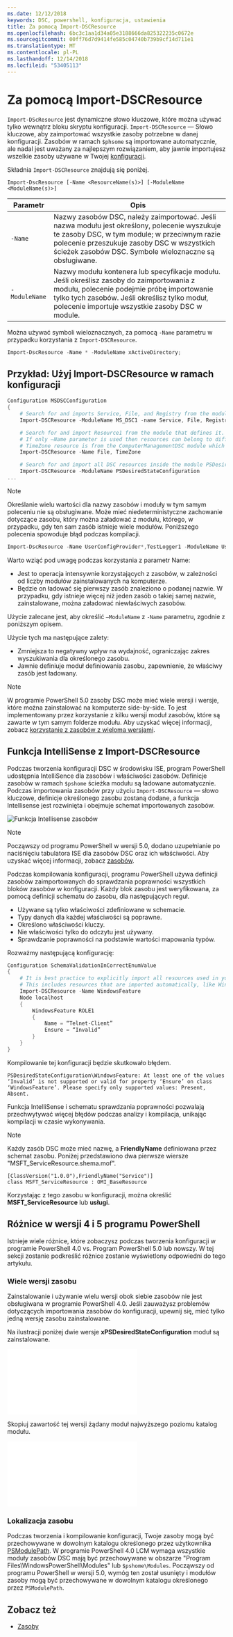 ```yaml
---
ms.date: 12/12/2018
keywords: DSC, powershell, konfiguracja, ustawienia
title: Za pomocą Import-DSCResource
ms.openlocfilehash: 6bc3c1aa1d34a05e3188666da825322235c0672e
ms.sourcegitcommit: 00ff76d7d9414fe585c04740b739b9cf14d711e1
ms.translationtype: MT
ms.contentlocale: pl-PL
ms.lasthandoff: 12/14/2018
ms.locfileid: "53405113"
---
```

# <a name="using-import-dscresource"></a>Za pomocą Import-DSCResource

`Import-DScResource` jest dynamiczne słowo kluczowe, które można używać tylko wewnątrz bloku skryptu konfiguracji. `Import-DSCResource` — Słowo kluczowe, aby zaimportować wszystkie zasoby potrzebne w danej konfiguracji. Zasobów w ramach `$phsome` są importowane automatycznie, ale nadal jest uważany za najlepszym rozwiązaniem, aby jawnie importujesz wszelkie zasoby używane w Twojej [konfiguracji](Configurations.md).

Składnia `Import-DSCResource` znajdują się poniżej.

```syntax
Import-DscResource [-Name <ResourceName(s)>] [-ModuleName <ModuleName(s)>]
```

|Parametr  |Opis  |
|---------|---------|
|`-Name`|Nazwy zasobów DSC, należy zaimportować. Jeśli nazwa modułu jest określony, polecenie wyszukuje te zasoby DSC, w tym module; w przeciwnym razie polecenie przeszukuje zasoby DSC w wszystkich ścieżek zasobów DSC. Symbole wieloznaczne są obsługiwane.|
|`-ModuleName`|Nazwy modułu kontenera lub specyfikacje modułu.  Jeśli określisz zasoby do zaimportowania z modułu, polecenie podejmie próbę importowanie tylko tych zasobów. Jeśli określisz tylko moduł, polecenie importuje wszystkie zasoby DSC w module.|

Można używać symboli wieloznacznych, za pomocą `-Name` parametru w przypadku korzystania z `Import-DSCResource`.

```powershell
Import-DscResource -Name * -ModuleName xActiveDirectory;
```

## <a name="example-use-import-dscresource-within-a-configuration"></a>Przykład: Użyj Import-DSCResource w ramach konfiguracji

```powershell
Configuration MSDSCConfiguration
{
    # Search for and imports Service, File, and Registry from the module PSDesiredStateConfiguration.
    Import-DSCResource -ModuleName MS_DSC1 -name Service, File, Registry

    # Search for and import Resource1 from the module that defines it.
    # If only –Name parameter is used then resources can belong to different PowerShell modules as well.
    # TimeZone resource is from the ComputerManagementDSC module which is not installed by default.
    Import-DSCResource -Name File, TimeZone

    # Search for and import all DSC resources inside the module PSDesiredStateConfiguration.
    Import-DSCResource -ModuleName PSDesiredStateConfiguration
...
```

> [!NOTE]
> Określanie wielu wartości dla nazwy zasobów i moduły w tym samym poleceniu nie są obsługiwane. Może mieć niedeterministyczne zachowanie dotyczące zasobu, który można załadować z modułu, którego, w przypadku, gdy ten sam zasób istnieje wiele modułów. Poniższego polecenia spowoduje błąd podczas kompilacji.
>
> ```powershell
> Import-DscResource -Name UserConfigProvider*,TestLogger1 -ModuleName UserConfigProv,PsModuleForTestLogger
> ```

Warto wziąć pod uwagę podczas korzystania z parametr Name:

- Jest to operacja intensywnie korzystających z zasobów, w zależności od liczby modułów zainstalowanych na komputerze.
- Będzie on ładować się pierwszy zasób znaleziono o podanej nazwie. W przypadku, gdy istnieje więcej niż jeden zasób o takiej samej nazwie, zainstalowane, można załadować niewłaściwych zasobów.

Użycie zalecane jest, aby określić `–ModuleName` z `-Name` parametru, zgodnie z poniższym opisem.

Użycie tych ma następujące zalety:

- Zmniejsza to negatywny wpływ na wydajność, ograniczając zakres wyszukiwania dla określonego zasobu.
- Jawnie definiuje moduł definiowania zasobu, zapewnienie, że właściwy zasób jest ładowany.

> [!NOTE]
> W programie PowerShell 5.0 zasoby DSC może mieć wiele wersji i wersje, które można zainstalować na komputerze side-by-side. To jest implementowany przez korzystanie z kilku wersji moduł zasobów, które są zawarte w tym samym folderze modułu.
> Aby uzyskać więcej informacji, zobacz [korzystanie z zasobów z wieloma wersjami](sxsresource.md).

## <a name="intellisense-with-import-dscresource"></a>Funkcja IntelliSense z Import-DSCResource

Podczas tworzenia konfiguracji DSC w środowisku ISE, program PowerShell udostępnia IntelliSence dla zasobów i właściwości zasobów. Definicje zasobów w ramach `$pshome` ścieżka modułu są ładowane automatycznie. Podczas importowania zasobów przy użyciu `Import-DSCResource` — słowo kluczowe, definicje określonego zasobu zostaną dodane, a funkcja Intellisense jest rozwinięta i obejmuje schemat importowanych zasobów.

![Funkcja Intellisense zasobów](/media/resource-intellisense.png)

> [!NOTE]
> Począwszy od programu PowerShell w wersji 5.0, dodano uzupełnianie po naciśnięciu tabulatora ISE dla zasobów DSC oraz ich właściwości. Aby uzyskać więcej informacji, zobacz [zasobów](../resources/resources.md).

Podczas kompilowania konfiguracji, programu PowerShell używa definicji zasobów zaimportowanych do sprawdzania poprawności wszystkich bloków zasobów w konfiguracji.
Każdy blok zasobu jest weryfikowana, za pomocą definicji schematu do zasobu, dla następujących reguł.

- Używane są tylko właściwości zdefiniowane w schemacie.
- Typy danych dla każdej właściwości są poprawne.
- Określono właściwości kluczy.
- Nie właściwości tylko do odczytu jest używany.
- Sprawdzanie poprawności na podstawie wartości mapowania typów.

Rozważmy następującą konfigurację:

```powershell
Configuration SchemaValidationInCorrectEnumValue
{
    # It is best practice to explicitly import all resources used in your Configuration.
    # This includes resources that are imported automatically, like WindowsFeature.
    Import-DSCResource -Name WindowsFeature
    Node localhost
    {
        WindowsFeature ROLE1
        {
            Name = “Telnet-Client”
            Ensure = “Invalid”
        }
    }
}
```

Kompilowanie tej konfiguracji będzie skutkowało błędem.

```output
PSDesiredStateConfiguration\WindowsFeature: At least one of the values ‘Invalid’ is not supported or valid for property ‘Ensure’ on class ‘WindowsFeature’. Please specify only supported values: Present, Absent.
```

Funkcja IntelliSense i schematu sprawdzania poprawności pozwalają przechwytywać więcej błędów podczas analizy i kompilacja, unikając kompilacji w czasie wykonywania.

> [!NOTE]
> Każdy zasób DSC może mieć nazwę, a **FriendlyName** definiowana przez schemat zasobu. Poniżej przedstawiono dwa pierwsze wiersze "MSFT_ServiceResource.shema.mof".
> ```syntax
> [ClassVersion("1.0.0"),FriendlyName("Service")]
> class MSFT_ServiceResource : OMI_BaseResource
> ```
> Korzystając z tego zasobu w konfiguracji, można określić **MSFT_ServiceResource** lub **usługi**.

## <a name="powershell-v4-and-v5-differences"></a>Różnice w wersji 4 i 5 programu PowerShell

Istnieje wiele różnice, które zobaczysz podczas tworzenia konfiguracji w programie PowerShell 4.0 vs. Program PowerShell 5.0 lub nowszy. W tej sekcji zostanie podkreślić różnice zostanie wyświetlony odpowiedni do tego artykułu.

### <a name="multiple-resource-versions"></a>Wiele wersji zasobu

Zainstalowanie i używanie wielu wersji obok siebie zasobów nie jest obsługiwana w programie PowerShell 4.0. Jeśli zauważysz problemów dotyczących importowania zasobów do konfiguracji, upewnij się, mieć tylko jedną wersję zasobu zainstalowane.

Na ilustracji poniżej dwie wersje **xPSDesiredStateConfiguration** moduł są zainstalowane.

![Wiele wersji zasobu, stała](/media/multiple-resource-versions-broken.md)

Skopiuj zawartość tej wersji żądany moduł najwyższego poziomu katalog modułu.

![Wiele wersji zasobu, stała](/media/multiple-resource-versions-fixed.md)

### <a name="resource-location"></a>Lokalizacja zasobu

Podczas tworzenia i kompilowanie konfiguracji, Twoje zasoby mogą być przechowywane w dowolnym katalogu określonego przez użytkownika [PSModulePath](/powershell/developer/module/modifying-the-psmodulepath-installation-path). W programie PowerShell 4.0 LCM wymaga wszystkie moduły zasobów DSC mają być przechowywane w obszarze "Program Files\WindowsPowerShell\Modules" lub `$pshome\Modules`. Począwszy od programu PowerShell w wersji 5.0, wymóg ten został usunięty i modułów zasoby mogą być przechowywane w dowolnym katalogu określonego przez `PSModulePath`.

## <a name="see-also"></a>Zobacz też

- [Zasoby](../resources/resources.md)
